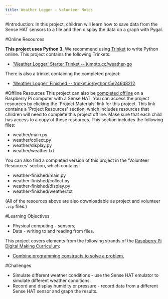 ```yaml
---
title: Weather Logger — Volunteer Notes
---
```


#Introduction:
In this project, children will learn how to save data from the Sense HAT sensors to a file and then display the data on a graph with Pygal.

#Online Resources

__This project uses Python 3.__ We recommend using [Trinket](https://trinket.io/) to write Python online. This project contains the following Trinkets:

+ ['Weather Logger' Starter Trinket -- jumpto.cc/weather-go](http://jumpto.cc/weather-go)

There is also a trinket containing the completed project:

+ [‘Weather Logger’ Finished -- trinket.io/python/5e246d8212](https://trinket.io/python/5e246d8212)

#Offline Resources
This project can also be [completed offline](https://www.codeclubprojects.org/en-GB/resources/physical-sense-hat/) on a Raspberry Pi computer with a Sense HAT. You can access the project resources by clicking the 'Project Materials' link for this project. This link contains a 'Project Resources' section, which includes resources that children will need to complete this project offline. Make sure that each child has access to a copy of these resources. This section includes the following files:

+ weather/main.py
+ weather/collect.py
+ weather/display.py
+ weather/weather.txt

You can also find a completed version of this project in the 'Volunteer Resources' section, which contains:

+ weather-finished/main.py
+ weather-finished/collect.py
+ weather-finished/display.py
+ weather-finished/weather.txt

(All of the resources above are also downloadable as project and volunteer `.zip` files.)

#Learning Objectives
+ Physical computing - sensors;
+ Data - writing to and reading from files.

This project covers elements from the following strands of the [Raspberry Pi Digital Making Curriculum](http://rpf.io/curriculum):

+ [Combine programming constructs to solve a problem.](https://www.raspberrypi.org/curriculum/programming/builder)

#Challenges
+ Simulate different weather conditions - use the Sense HAT emulator to simulate different weather conditions. 
+ Record and display humidity or pressure - record data from a different Sense HAT sensor and graph the results. 

